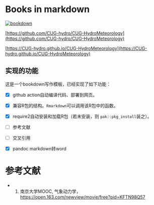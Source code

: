 # Books in markdown

<!-- badges: start -->

[![bookdown](https://github.com/CUG-hydro/CUG-HydroMeteorology/actions/workflows/bookdown.yaml/badge.svg?branch=master)](https://github.com/CUG-hydro/CUG-HydroMeteorology/actions/workflows/bookdown.yaml)

<!-- badges: end -->

[https://github.com/CUG-hydro/CUG-HydroMeteorology](https://github.com/CUG-hydro/CUG-HydroMeteorology)

[https://CUG-hydro.github.io/CUG-HydroMeteorology](https://CUG-hydro.github.io/CUG-HydroMeteorology)

## 实现的功能

这是一个bookdown写作模板，已经实现了如下功能：

- [X] github action自动编译代码、部署到网页。
- [X] 兼容R包的结构。`Rmarkdown`可以调用该R包中的函数。
- [X] require2自动安装和加载R包（若未安装，则 `pak::pkg_install`装之）。
- [ ] 参考文献
- [ ] 交叉引用
- [X] pandoc markdown转word


# 参考文献

- 1. 南京大学MOOC, 气象动力学，<https://open.163.com/newview/movie/free?pid=KFTN98Q57>
